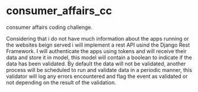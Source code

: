 # consumer_affairs_cc
consumer affairs coding challenge.

Considering that i do not have much information about the apps running or the websites beign served i will implement a rest API usind the Django Rest Framework.
I will authenticate the apps using tokens and will receive their data and store it in model, this model will contain a boolean to indicate if the data has been validated.
By default the data will not be validated, another process will be scheduled to run and validate data in a periodic manner, this validator will log any errors encountered and flag the event as validated or not depending on the result of the validation.

